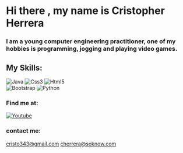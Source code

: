 # Hi there , my name is Cristopher Herrera

### I am a young computer engineering practitioner, one of my hobbies is programming, jogging and playing video games.

## My Skills:
  ![Java](https://img.shields.io/badge/Java-ff7e05?style=for-the-badge&logo=java&logoColor=black&labelColor=f4f4f4)
  ![Css3](https://img.shields.io/badge/Css3-0516ff?style=for-the-badge&logo=css3&logoColor=blue&labelColor=f4f4f4)
  ![Html5](https://img.shields.io/badge/html5-ff7105?style=for-the-badge&logo=html5&logoColor=orange&labelColor=f4f4f4)<br>
  ![Bootstrap](https://img.shields.io/badge/Bootstrap-c105ff?style=for-the-badge&logo=bootstrap&logoColor=violet&labelColor=f4f4f4)
  ![Python](https://img.shields.io/badge/Python-ffda05?style=for-the-badge&logo=Python&logoColor=blue&labelColor=f4f4f4)

### Find me at:
[![Youtube](https://img.shields.io/badge/Youtube-ffda05?style=for-the-badge&logo=youtube&logoColor=red&labelColor=f4f4f4)](https://www.youtube.com/channel/UCYJGwJsvHYDiVFUGL9JHf9g)

### contact me:
  cristo343@gmail.com
  cherrera@soknow.com
